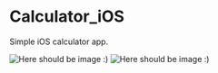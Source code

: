 # Calculator_iOS
Simple iOS calculator app.

![Here should be image :)](https://i.imgur.com/xT9j1Wx.jpg)
![Here should be image :)](https://i.imgur.com/b2LJd0C.jpg)
